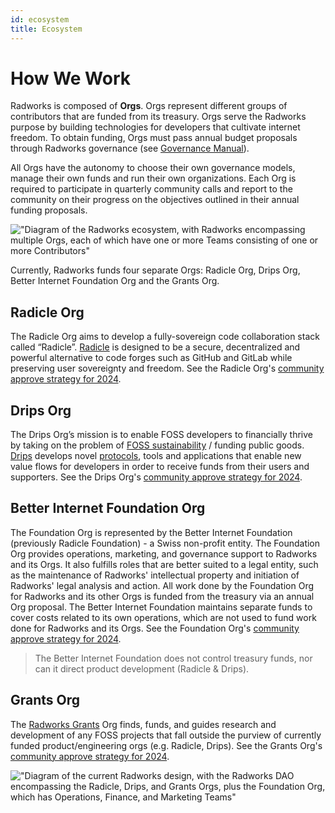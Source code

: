 ```yaml
---
id: ecosystem
title: Ecosystem
---
```


# How We Work

Radworks is composed of **Orgs**. Orgs represent different groups of contributors that are funded from its treasury. Orgs serve the Radworks purpose by building technologies for developers that cultivate internet freedom. To obtain funding, Orgs must pass annual budget proposals through Radworks governance (see [Governance Manual](https://github.com/radicle-foundation/radworks-governance/blob/main/manual.md)).

All Orgs have the autonomy to choose their own governance models, manage their own funds and run their own organizations. Each Org is required to participate in quarterly community calls and report to the community on their progress on the objectives  outlined in their annual funding proposals.

!["Diagram of the Radworks ecosystem, with Radworks encompassing multiple Orgs, each of which have one or more Teams consisting of one or more Contributors"](/img/radworks_ecosystem-overview-transparent.png)

Currently, Radworks funds four separate Orgs: Radicle Org, Drips Org, Better Internet Foundation Org and the Grants Org. 
## Radicle Org

The Radicle Org aims to develop a fully-sovereign code collaboration stack called “Radicle”.
[Radicle](https://radicle.xyz/) is designed to be a secure, decentralized and powerful alternative to code forges such
as GitHub and GitLab while preserving user sovereignty and freedom. See the Radicle Org's [community approve strategy for 2024](https://community.radworks.org/t/formal-review-rgp-18-radicle-org-proposal-2024/3421/4).

## Drips Org

The Drips Org’s mission is to enable FOSS developers to financially thrive by taking on the problem of [FOSS
sustainability](https://fosssustainability.com/) / funding public goods. [Drips](https://www.drips.network/) develops
novel [protocols](https://github.com/radicle-dev/drips-contracts), tools and applications that enable new value flows
for developers in order to receive funds from their users and supporters. See the Drips Org's [community approve strategy for 2024](https://community.radworks.org/t/formal-review-rgp-19-drips-org-proposal-2024/3422/2).

## Better Internet Foundation Org

The Foundation Org is represented by the Better Internet Foundation (previously Radicle Foundation) - a Swiss non-profit entity. The Foundation Org provides operations, marketing, and governance support to Radworks and its Orgs. It also fulfills
roles that are better suited to a legal entity, such as the maintenance of Radworks' intellectual property and
initiation of Radworks' legal analysis and action. All work done by the Foundation Org for Radworks and its other Orgs is funded from the treasury via an annual Org proposal. The Better Internet Foundation maintains separate funds to cover costs related to its own operations, which are not used to fund work done for Radworks and its Orgs. See the Foundation Org's [community approve strategy for 2024](https://community.radworks.org/t/formal-review-rgp-21-foundation-org-proposal-2024/3420/3).

> The Better Internet Foundation does not control treasury funds, nor can it direct product development (Radicle & Drips).

## Grants Org

The [Radworks Grants](https://github.com/radicle-dev/radicle-grants) Org finds, funds, and guides research and
development of any FOSS projects that fall outside the purview of currently funded product/engineering orgs (e.g.
Radicle, Drips). See the Grants Org's [community approve strategy for 2024](https://community.radworks.org/t/formal-review-rgp-20-grants-org-proposal-2024-v2/3464).

!["Diagram of the current Radworks design, with the Radworks DAO encompassing the Radicle, Drips, and Grants Orgs, plus the Foundation Org, which has Operations, Finance, and Marketing Teams"](/img/radworks_org-design-transparent.png)
